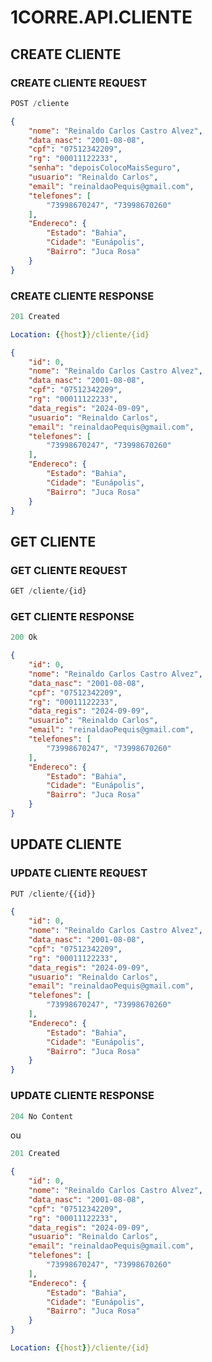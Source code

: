 # 1CORRE.API.CLIENTE

## CREATE CLIENTE

### CREATE CLIENTE REQUEST

```js
POST /cliente
```

```json
{
    "nome": "Reinaldo Carlos Castro Alvez",
    "data_nasc": "2001-08-08",
    "cpf": "07512342209",
    "rg": "00011122233",
    "senha": "depoisColocoMaisSeguro",
    "usuario": "Reinaldo Carlos",
    "email": "reinaldaoPequis@gmail.com",
    "telefones": [
        "73998670247", "73998670260"
    ],
    "Endereco": {
        "Estado": "Bahia",
        "Cidade": "Eunápolis",
        "Bairro": "Juca Rosa"
    }
}
```

### CREATE CLIENTE RESPONSE

```js
201 Created
```

```yml
Location: {{host}}/cliente/{id}
```

```json
{
    "id": 0,
    "nome": "Reinaldo Carlos Castro Alvez",
    "data_nasc": "2001-08-08",
    "cpf": "07512342209",
    "rg": "00011122233",
    "data_regis": "2024-09-09",
    "usuario": "Reinaldo Carlos",
    "email": "reinaldaoPequis@gmail.com",
    "telefones": [
        "73998670247", "73998670260"
    ],
    "Endereco": {
        "Estado": "Bahia",
        "Cidade": "Eunápolis",
        "Bairro": "Juca Rosa"
    }
}
```

## GET CLIENTE

### GET CLIENTE REQUEST

```js
GET /cliente/{id}
```

### GET CLIENTE RESPONSE

```js
200 Ok
```

```json
{
    "id": 0,
    "nome": "Reinaldo Carlos Castro Alvez",
    "data_nasc": "2001-08-08",
    "cpf": "07512342209",
    "rg": "00011122233",
    "data_regis": "2024-09-09",
    "usuario": "Reinaldo Carlos",
    "email": "reinaldaoPequis@gmail.com",
    "telefones": [
        "73998670247", "73998670260"
    ],
    "Endereco": {
        "Estado": "Bahia",
        "Cidade": "Eunápolis",
        "Bairro": "Juca Rosa"
    }
}
```

## UPDATE CLIENTE

### UPDATE CLIENTE REQUEST

```js
PUT /cliente/{{id}}
```
```json
{
    "id": 0,
    "nome": "Reinaldo Carlos Castro Alvez",
    "data_nasc": "2001-08-08",
    "cpf": "07512342209",
    "rg": "00011122233",
    "data_regis": "2024-09-09",
    "usuario": "Reinaldo Carlos",
    "email": "reinaldaoPequis@gmail.com",
    "telefones": [
        "73998670247", "73998670260"
    ],
    "Endereco": {
        "Estado": "Bahia",
        "Cidade": "Eunápolis",
        "Bairro": "Juca Rosa"
    }
}
```

### UPDATE CLIENTE RESPONSE

```js
204 No Content
```

ou

```js
201 Created
```
```json
{
    "id": 0,
    "nome": "Reinaldo Carlos Castro Alvez",
    "data_nasc": "2001-08-08",
    "cpf": "07512342209",
    "rg": "00011122233",
    "data_regis": "2024-09-09",
    "usuario": "Reinaldo Carlos",
    "email": "reinaldaoPequis@gmail.com",
    "telefones": [
        "73998670247", "73998670260"
    ],
    "Endereco": {
        "Estado": "Bahia",
        "Cidade": "Eunápolis",
        "Bairro": "Juca Rosa"
    }
}
```

```yml
Location: {{host}}/cliente/{id}
```